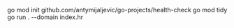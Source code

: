 go mod init github.com/antymijaljevic/go-projects/health-check
go mod tidy
go run . --domain index.hr